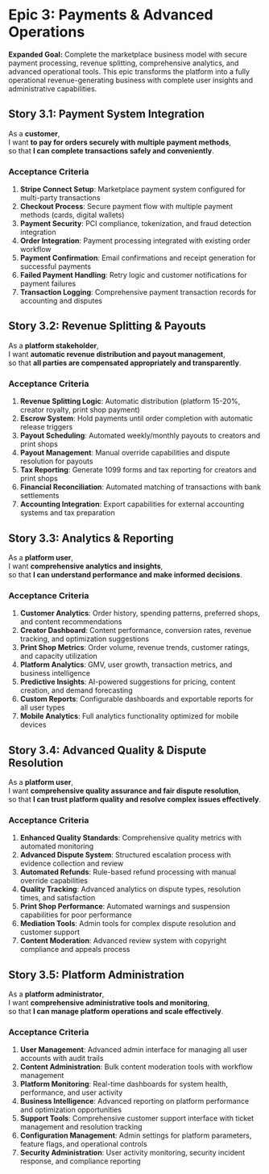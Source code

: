 # Epic 3: Payments & Advanced Operations

**Expanded Goal:** Complete the marketplace business model with secure payment processing, revenue splitting, comprehensive analytics, and advanced operational tools. This epic transforms the platform into a fully operational revenue-generating business with complete user insights and administrative capabilities.

## Story 3.1: Payment System Integration

As a **customer**,  
I want **to pay for orders securely with multiple payment methods**,  
so that **I can complete transactions safely and conveniently**.

### Acceptance Criteria

1. **Stripe Connect Setup**: Marketplace payment system configured for multi-party transactions
2. **Checkout Process**: Secure payment flow with multiple payment methods (cards, digital wallets)
3. **Payment Security**: PCI compliance, tokenization, and fraud detection integration
4. **Order Integration**: Payment processing integrated with existing order workflow
5. **Payment Confirmation**: Email confirmations and receipt generation for successful payments
6. **Failed Payment Handling**: Retry logic and customer notifications for payment failures
7. **Transaction Logging**: Comprehensive payment transaction records for accounting and disputes

## Story 3.2: Revenue Splitting & Payouts

As a **platform stakeholder**,  
I want **automatic revenue distribution and payout management**,  
so that **all parties are compensated appropriately and transparently**.

### Acceptance Criteria

1. **Revenue Splitting Logic**: Automatic distribution (platform 15-20%, creator royalty, print shop payment)
2. **Escrow System**: Hold payments until order completion with automatic release triggers
3. **Payout Scheduling**: Automated weekly/monthly payouts to creators and print shops
4. **Payout Management**: Manual override capabilities and dispute resolution for payouts
5. **Tax Reporting**: Generate 1099 forms and tax reporting for creators and print shops
6. **Financial Reconciliation**: Automated matching of transactions with bank settlements
7. **Accounting Integration**: Export capabilities for external accounting systems and tax preparation

## Story 3.3: Analytics & Reporting

As a **platform user**,  
I want **comprehensive analytics and insights**,  
so that **I can understand performance and make informed decisions**.

### Acceptance Criteria

1. **Customer Analytics**: Order history, spending patterns, preferred shops, and content recommendations
2. **Creator Dashboard**: Content performance, conversion rates, revenue tracking, and optimization suggestions
3. **Print Shop Metrics**: Order volume, revenue trends, customer ratings, and capacity utilization
4. **Platform Analytics**: GMV, user growth, transaction metrics, and business intelligence
5. **Predictive Insights**: AI-powered suggestions for pricing, content creation, and demand forecasting
6. **Custom Reports**: Configurable dashboards and exportable reports for all user types
7. **Mobile Analytics**: Full analytics functionality optimized for mobile devices

## Story 3.4: Advanced Quality & Dispute Resolution

As a **platform user**,  
I want **comprehensive quality assurance and fair dispute resolution**,  
so that **I can trust platform quality and resolve complex issues effectively**.

### Acceptance Criteria

1. **Enhanced Quality Standards**: Comprehensive quality metrics with automated monitoring
2. **Advanced Dispute System**: Structured escalation process with evidence collection and review
3. **Automated Refunds**: Rule-based refund processing with manual override capabilities
4. **Quality Tracking**: Advanced analytics on dispute types, resolution times, and satisfaction
5. **Print Shop Performance**: Automated warnings and suspension capabilities for poor performance
6. **Mediation Tools**: Admin tools for complex dispute resolution and customer support
7. **Content Moderation**: Advanced review system with copyright compliance and appeals process

## Story 3.5: Platform Administration

As a **platform administrator**,  
I want **comprehensive administrative tools and monitoring**,  
so that **I can manage platform operations and scale effectively**.

### Acceptance Criteria

1. **User Management**: Advanced admin interface for managing all user accounts with audit trails
2. **Content Administration**: Bulk content moderation tools with workflow management
3. **Platform Monitoring**: Real-time dashboards for system health, performance, and user activity
4. **Business Intelligence**: Advanced reporting on platform performance and optimization opportunities
5. **Support Tools**: Comprehensive customer support interface with ticket management and resolution tracking
6. **Configuration Management**: Admin settings for platform parameters, feature flags, and operational controls
7. **Security Administration**: User activity monitoring, security incident response, and compliance reporting
